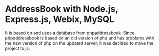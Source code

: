 # AddressBook with Node.js, Express.js, Webix, MySQL

It is based on and uses a database from phpaddressbook. Since phpaddressbook is based on an old version of php and has problems with the new version of php on the updated server, it was decided to move the project to js.
